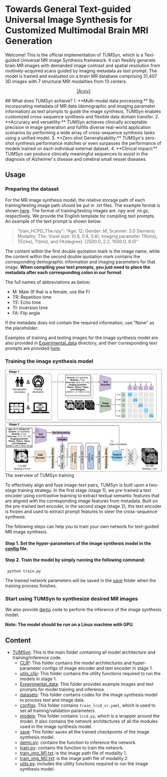 # Towards General Text-guided Universal Image Synthesis for Customized Multimodal Brain MRI Generation

Welcome! This is the official implementation of TUMSyn, which is a Text-guided Universal MR image Synthesis framework. It can flexibly generate brain MR images with demanded image contrast and spatial resolution from routinely-acquired scans guided by imaging metadata as text prompt. 
The model is trained and evaluated on a brain MR database comprising 31,407 3D images with 7 structural MRI modalities from 13 centers.
<p align="center">
<a href="https://arxiv.org/abs/2409.16818">[Arxiv]</a>
 </p>
## What does TUMSyn achieve?
 1. **Multi-modal data processing:** By incorporating metadata of MR data (demographic and imaging parameter information) as text prompts to guide the image synthesis, TUMSyn enables customized cross-sequence synthesis and flexible data domain transfer.
 2. **Accuracy and versatility:** TUMSyn achieves clinically acceptable precision in image generation and fulfills diverse real-world application scenarios by performing a wide array of cross-sequence synthesis tasks using a unified model.
 3. **Zero-shot Generalizability:** TUMSyn's zero-shot synthesis performance matches or even surpasses the performance of models trained on each individual external dataset.
 4. **Clinical impact:** TUMSyn can produce clinically meaningful sequences to assist in the diagnosis of Alzheimer's disease and cerebral small vessel diseases.

## Usage
### Preparing the dataset
For the MR image synthesis model, the relative storage path of each training/testing image path should be put in .txt files. The example format is shown [here](https://github.com/Wangyulin-user/TUMSyn/blob/main/train_img_M1.txt).
The format of training/testing images are .npy and .nii.gz, respectively. 
We provide the English template for compiling text prompts. An example of the text prompt is shown below:
> "train_HCPD_T1w.npy": "Age: 12; Gender: M; Scanner: 3.0 Siemens; Modality: T1w; Voxel size: (0.8, 0.8, 0.8); Imaging parameter TR(ms), TE(ms), TI(ms), and FA(degree):  (2500.0, 2.2, 1000.0, 8.0)"

The content within the first double quotation mark is the image name, while the content within the second double quotation mark contains the corresponding demographic information and imaging parameters for that image. **When compiling your text prompts, you just need to place the metadata after each corresponding colon in our format**.

The full names of abbreviations as below:
 - M: Male (If that is a female, use the F)
 - TR: Repetition time
 - TE: Echo time
 - TI: Inversion time
 - FA: Flip angle

If the metadata does not contain the required information, use “None” as the placeholder.

Examples of training and testing images for the image synthesis model are also provided in [Experimental_data](https://github.com/Wangyulin-user/TUMSyn/tree/main/Experimental_data/image) directory, and their corresponding text prompts are provided [here](https://github.com/Wangyulin-user/TUMSyn/tree/main/Experimental_data).

### Training the image synthesis model
![image](https://github.com/Wangyulin-user/TUMSyn/blob/main/img/github_framework.jpg)
The overview of TUMSyn training

To effectively align and fuse image-text pairs, TUMSyn is built upon a two-stage training strategy. In the first stage (stage 1), we pre-trained a text encoder using contrastive learning to extract textual semantic features that are aligned with the corresponding image features from metadata. Built on the pre-trained text encoder, in the second stage (stage 2), the text encoder is frozen and used to extract prompt features to steer the cross-sequence synthesis.

The following steps can help you to train your own network for text-guided MR image synthesis.

#### Step 1. Set the hyper-parameters of the image synthesis model in the [config](https://github.com/Wangyulin-user/TUMSyn/blob/main/configs/train_lccd_sr.yaml) file.
#### Step 2. Train the model by simply running the following command:
     
     python train.py
     
The trained network parameters will be saved in the [save](https://github.com/Wangyulin-user/TUMSyn/tree/main/save) folder when the training process finishes.

### Start using TUMSyn to synthesize desired MR images
We also provide [demo](https://github.com/Wangyulin-user/TUMSyn/blob/main/demo.py) code to perform the inference of the image synthesis model. 

**Note: The model should be run on a Linux machine with GPU.**

## Content

 - [TUMSyn](https://github.com/Wangyulin-user/TUMSyn/tree/main): This is the main folder containing all model architecture and training/inference code.
   - [CLIP](https://github.com/Wangyulin-user/TUMSyn/tree/main/CLIP): This folder contains the model architectures and hyper-parameter configs of image encoder and text encoder in stage 1.
   - [utils_clip](https://github.com/Wangyulin-user/TUMSyn/tree/main/utils_clip): This folder contains the utility functions required to run the models in stage 1.
   - [Experimental_data](https://github.com/Wangyulin-user/TUMSyn/tree/main/Experimental_data): This folder provides example images and text prompts for model training and inference.
   - [datasets](https://github.com/Wangyulin-user/TUMSyn/tree/main/datasets): This folder contains codes for the image synthesis model to process text and image data.
   - [configs](https://github.com/Wangyulin-user/TUMSyn/tree/main/configs): This folder contains `train_lccd_sr.yaml`, which is used to set all training/validation parameters.
   - [models](https://github.com/Wangyulin-user/TUMSyn/tree/main/models): This folder contains `lccd.py`, which is a wrapper around the model. It also contains the network architectures of all the modules used in the image synthesis model.
   - [save](https://github.com/Wangyulin-user/TUMSyn/tree/main/save): This folder saves all the trained checkpoints of the image synthesis model.
   - [demo.py](https://github.com/Wangyulin-user/TUMSyn/blob/main/demo.py): contains the function to inference the network.
   - [train.py](https://github.com/Wangyulin-user/TUMSyn/blob/main/train.py): contains the function to train the network.
   - [train_img_M1.txt](https://github.com/Wangyulin-user/TUMSyn/blob/main/train_img_M1.txt): is the image path file of modality 1. 
   - [train_img_M2.txt](https://github.com/Wangyulin-user/TUMSyn/blob/main/train_img_M2.txt): is the image path file of modality 2. 
   - [utils.py](https://github.com/Wangyulin-user/TUMSyn/blob/main/utils.py): includes the utility functions required to run the image synthesis model.
